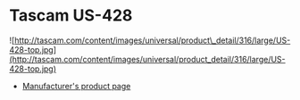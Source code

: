 # Tascam US-428

![http://tascam.com/content/images/universal/product\_detail/316/large/US-428-top.jpg](http://tascam.com/content/images/universal/product_detail/316/large/US-428-top.jpg)

  - [Manufacturer's product
    page](http://www.tascam.com/products/us-428.html)
